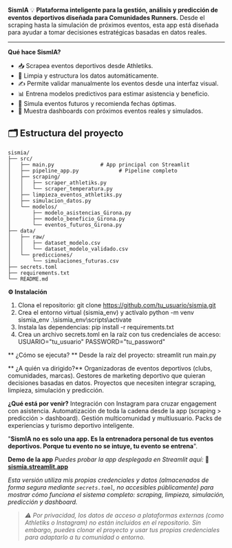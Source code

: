 **SismIA** 💡
**Plataforma inteligente para la gestión, análisis y predicción de eventos deportivos diseñada para Comunidades Runners.** 
Desde el scraping hasta la simulación de próximos eventos, esta app está diseñada para ayudar a tomar decisiones estratégicas basadas en datos reales.

---

 **Qué hace SismIA?**
- 📥 Scrapea eventos deportivos desde Athletiks.
- 🧹 Limpia y estructura los datos automáticamente.
- ✍️ Permite validar manualmente los eventos desde una interfaz visual.
- 📊 Entrena modelos predictivos para estimar asistencia y beneficio.
- 🔮 Simula eventos futuros y recomienda fechas óptimas.
- 📅 Muestra dashboards con próximos eventos reales y simulados.

## 🗂️ Estructura del proyecto
```text
sismia/
├── src/
│   ├── main.py               # App principal con Streamlit
│   ├── pipeline_app.py             # Pipeline completo
│   ├── scraping/
│   │   ├── scraper_athletiks.py
│   │   └── scraper_temperatura.py
│   ├── limpieza_eventos_athletiks.py
│   ├── simulacion_datos.py
│   └── modelos/
│       ├── modelo_asistencias_Girona.py
│       ├── modelo_beneficio_Girona.py
│       └── eventos_futuros_Girona.py
├── data/
│   ├── raw/
│   │   ├── dataset_modelo.csv
│   │   └── dataset_modelo_validado.csv
│   └── predicciones/
│       └── simulaciones_futuras.csv
├── secrets.toml
├── requirements.txt
└── README.md
```

**⚙️ Instalación**
1. Clona el repositorio:
git clone https://github.com/tu_usuario/sismia.git
2. Crea el entorno virtual (sismia_env) y actívalo
python -m venv sismia_env
.\sismia_env\scripts\activate
3. Instala las dependencias:
pip install -r requirements.txt
4. Crea un archivo secrets.toml en la raíz con tus credenciales de acceso:
USUARIO="tu_usuario"
PASSWORD="tu_password"

** ¿Cómo se ejecuta? **
Desde la raíz del proyecto:
streamlit run main.py

** ¿A quién va dirigido?**
Organizadoras de eventos deportivos (clubs, comunidades, marcas).
Gestores de marketing deportivo que quieran decisiones basadas en datos.
Proyectos que necesiten integrar scraping, limpieza, simulación y predicción.

**¿Qué está por venir?**
Integración con Instagram para cruzar engagement con asistencia.
Automatización de toda la cadena desde la app (scraping > predicción > dashboard).
Gestión multicomunidad y multiusuario.
Packs de experiencias y turismo deportivo inteligente.

"**SismIA no es solo una app. Es la entrenadora personal de tus eventos deportivos.
Porque tu evento no se intuye, tu evento se entrena**".

**Demo de la app**
*Puedes probar la app desplegada en Streamlit aquí:*
🔗 **[sismia.streamlit.app](https://sismia.streamlit.app)**

*Esta versión utiliza mis propias credenciales y datos (almacenados de forma segura mediante `secrets.toml`, no accesibles públicamente) para mostrar cómo funciona el sistema completo: scraping, limpieza, simulación, predicción y dashboard.*

> *⚠️ Por privacidad, los datos de acceso a plataformas externas (como Athletiks o Instagram) no están incluidos en el repositorio. Sin embargo, puedes clonar el proyecto y usar tus propias credenciales para adaptarlo a tu comunidad o entorno.*
